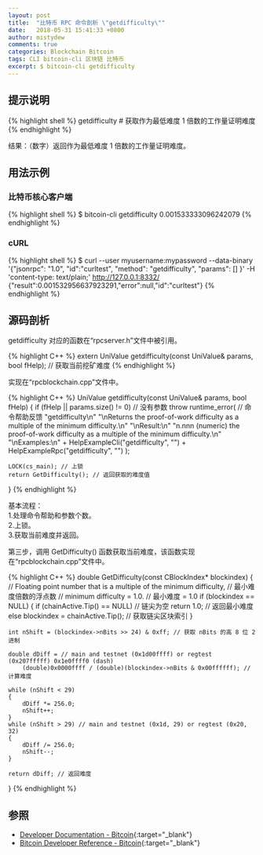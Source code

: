 ```yaml
---
layout: post
title:  "比特币 RPC 命令剖析 \"getdifficulty\""
date:   2018-05-31 15:41:33 +0800
author: mistydew
comments: true
categories: Blockchain Bitcoin
tags: CLI bitcoin-cli 区块链 比特币
excerpt: $ bitcoin-cli getdifficulty
---
```

## 提示说明

{% highlight shell %}
getdifficulty # 获取作为最低难度 1 倍数的工作量证明难度
{% endhighlight %}

结果：（数字）返回作为最低难度 1 倍数的工作量证明难度。

## 用法示例

### 比特币核心客户端

{% highlight shell %}
$ bitcoin-cli getdifficulty
0.001533333096242079
{% endhighlight %}

### cURL

{% highlight shell %}
$ curl --user myusername:mypassword --data-binary '{"jsonrpc": "1.0", "id":"curltest", "method": "getdifficulty", "params": [] }' -H 'content-type: text/plain;' http://127.0.0.1:8332/
{"result":0.001532956637923291,"error":null,"id":"curltest"}
{% endhighlight %}

## 源码剖析
getdifficulty 对应的函数在“rpcserver.h”文件中被引用。

{% highlight C++ %}
extern UniValue getdifficulty(const UniValue& params, bool fHelp); // 获取当前挖矿难度
{% endhighlight %}

实现在“rpcblockchain.cpp”文件中。

{% highlight C++ %}
UniValue getdifficulty(const UniValue& params, bool fHelp)
{
    if (fHelp || params.size() != 0) // 没有参数
        throw runtime_error( // 命令帮助反馈
            "getdifficulty\n"
            "\nReturns the proof-of-work difficulty as a multiple of the minimum difficulty.\n"
            "\nResult:\n"
            "n.nnn       (numeric) the proof-of-work difficulty as a multiple of the minimum difficulty.\n"
            "\nExamples:\n"
            + HelpExampleCli("getdifficulty", "")
            + HelpExampleRpc("getdifficulty", "")
        );

    LOCK(cs_main); // 上锁
    return GetDifficulty(); // 返回获取的难度值
}
{% endhighlight %}

基本流程：<br>
1.处理命令帮助和参数个数。<br>
2.上锁。<br>
3.获取当前难度并返回。

第三步，调用 GetDifficulty() 函数获取当前难度，该函数实现在“rpcblockchain.cpp”文件中。

{% highlight C++ %}
double GetDifficulty(const CBlockIndex* blockindex)
{
    // Floating point number that is a multiple of the minimum difficulty, // 最小难度倍数的浮点数
    // minimum difficulty = 1.0. // 最小难度 = 1.0
    if (blockindex == NULL)
    {
        if (chainActive.Tip() == NULL) // 链尖为空
            return 1.0; // 返回最小难度
        else
            blockindex = chainActive.Tip(); // 获取链尖区块索引
    }

    int nShift = (blockindex->nBits >> 24) & 0xff; // 获取 nBits 的高 8 位 2 进制

    double dDiff = // main and testnet (0x1d00ffff) or regtest (0x207fffff) 0x1e0ffff0 (dash)
        (double)0x0000ffff / (double)(blockindex->nBits & 0x00ffffff); // 计算难度

    while (nShift < 29)
    {
        dDiff *= 256.0;
        nShift++;
    }
    while (nShift > 29) // main and testnet (0x1d, 29) or regtest (0x20, 32)
    {
        dDiff /= 256.0;
        nShift--;
    }

    return dDiff; // 返回难度
}
{% endhighlight %}

## 参照

* [Developer Documentation - Bitcoin](https://bitcoin.org/en/developer-documentation){:target="_blank"}
* [Bitcoin Developer Reference - Bitcoin](https://bitcoin.org/en/developer-reference#getdifficulty){:target="_blank"}
